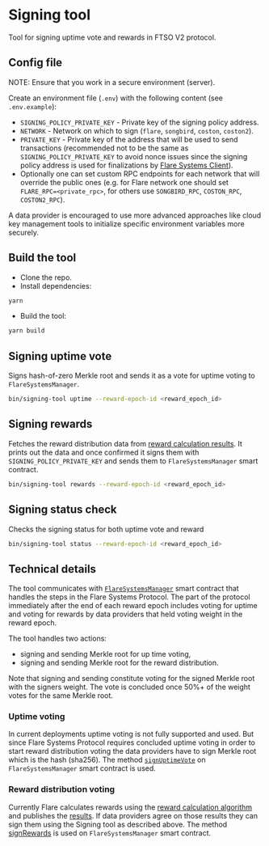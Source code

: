 # Signing tool

Tool for signing uptime vote and rewards in FTSO V2 protocol.

##  Config file
NOTE: Ensure that you work in a secure environment (server).

Create an environment file (`.env`) with the following content (see `.env.example`):
- `SIGNING_POLICY_PRIVATE_KEY` - Private key of the signing policy address.
- `NETWORK` - Network on which to sign (`flare`, `songbird`, `coston`, `coston2`).
- `PRIVATE_KEY` - Private key of the address that will be used to send transactions (recommended not to be the same as `SIGNING_POLICY_PRIVATE_KEY` to avoid nonce issues since the signing policy address is used for finalizations by [Flare Systems Client](https://github.com/flare-foundation/flare-system-client)).
- Optionally one can set custom RPC endpoints for each network that will override the public ones (e.g. for Flare network one should set `FLARE_RPC=<private_rpc>`, for others use `SONGBIRD_RPC`, `COSTON_RPC`, `COSTON2_RPC`).

A data provider is encouraged to use more advanced approaches like cloud key management tools to initialize specific environment variables more securely.

## Build the tool
- Clone the repo.
- Install dependencies:
```bash
yarn
```
- Build the tool:
```bash
yarn build
```

## Signing uptime vote

Signs hash-of-zero Merkle root and sends it as a vote for uptime voting to `FlareSystemsManager`.

```bash
bin/signing-tool uptime --reward-epoch-id <reward_epoch_id>
```

## Signing rewards

Fetches the reward distribution data from [reward calculation results](https://github.com/flare-foundation/FTSO-Scaling/tree/main/rewards-data). It prints out the data and once confirmed it signs them with `SIGNING_POLICY_PRIVATE_KEY` and sends them to `FlareSystemsManager` smart contract.

```bash
bin/signing-tool rewards --reward-epoch-id <reward_epoch_id>
```

## Signing status check

Checks the signing status for both uptime vote and reward
```bash
bin/signing-tool status --reward-epoch-id <reward_epoch_id>
```

## Technical details

The tool communicates with [`FlareSystemsManager`](https://gitlab.com/flarenetwork/flare-smart-contracts-v2/-/blob/main/contracts/protocol/implementation/FlareSystemsManager.sol?ref_type=heads) smart contract that handles the steps in the Flare Systems Protocol.
The part of the protocol immediately after the end of each reward epoch includes voting for uptime and voting for rewards by data providers that held voting weight in the reward epoch.

The tool handles two actions:
- signing and sending Merkle root for up time voting,
- signing and sending Merkle root for the reward distribution.

Note that signing and sending constitute voting for the signed Merkle root with the signers weight. The vote is concluded once 50%+ of the weight votes for the same Merkle root.

### Uptime voting

In current deployments uptime voting is not fully supported and used. But since Flare Systems Protocol requires concluded uptime voting in order to start reward distribution voting the data providers have to sign Merkle root which is the hash (sha256). The method [`signUptimeVote`](https://gitlab.com/flarenetwork/flare-smart-contracts-v2/-/blob/main/contracts/protocol/implementation/FlareSystemsManager.sol?ref_type=heads#L460) on `FlareSystemsManager` smart contract is used.

### Reward distribution voting

Currently Flare calculates rewards using the [reward calculation algorithm](https://github.com/flare-foundation/FTSO-Scaling/blob/main/scripts/rewards/README.md) and publishes the [results](https://github.com/flare-foundation/FTSO-Scaling/tree/main/rewards-data). If data providers agree on those results they can sign them using the Signing tool as described above. The method [signRewards](https://github.com/flare-foundation/flare-smart-contracts-v2/blob/main/contracts/protocol/implementation/FlareSystemsManager.sol#L504) is used on `FlareSystemsManager` smart contract.


